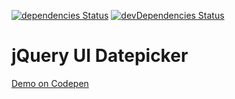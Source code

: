 [![dependencies Status](https://david-dm.org/marcobiedermann/playground/status.svg?path=ui/datepicker/jquery-ui-datepicker)](https://david-dm.org/marcobiedermann/playground?path=ui/datepicker/jquery-ui-datepicker) [![devDependencies Status](https://david-dm.org/marcobiedermann/playground/dev-status.svg?path=ui/datepicker/jquery-ui-datepicker)](https://david-dm.org/marcobiedermann/playground?path=ui/datepicker/jquery-ui-datepicker&type=dev)

# jQuery UI Datepicker

[Demo on Codepen](http://codepen.io/marcobiedermann/pen/mwaKxL)
